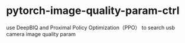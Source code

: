 # pytorch-image-quality-param-ctrl
use DeepBIQ and Proximal Policy Optimization（PPO） to search usb camera image quality param
